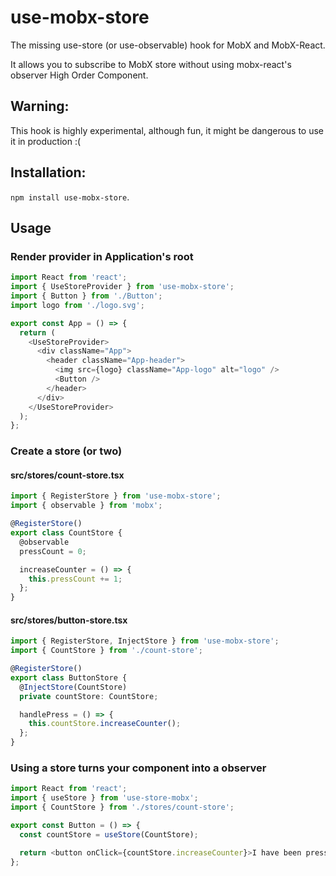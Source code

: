 # use-mobx-store

The missing use-store (or use-observable) hook for MobX and MobX-React.

It allows you to subscribe to MobX store without using mobx-react's observer High Order Component.

## Warning:
This hook is highly experimental, although fun, it might be dangerous to use it in production :(

## Installation:
`npm install use-mobx-store`.

## Usage

### Render provider in Application's root
```typescript jsx
import React from 'react';
import { UseStoreProvider } from 'use-mobx-store';
import { Button } from './Button';
import logo from './logo.svg';

export const App = () => {
  return (
    <UseStoreProvider>
      <div className="App">
        <header className="App-header">
          <img src={logo} className="App-logo" alt="logo" />
          <Button />
        </header> 
      </div>
    </UseStoreProvider>
  );
};
```

### Create a store (or two)
#### src/stores/count-store.tsx
```typescript jsx
import { RegisterStore } from 'use-mobx-store';
import { observable } from 'mobx';

@RegisterStore()
export class CountStore {
  @observable
  pressCount = 0;

  increaseCounter = () => {
    this.pressCount += 1;
  };
}
```

#### src/stores/button-store.tsx
```typescript jsx
import { RegisterStore, InjectStore } from 'use-mobx-store';
import { CountStore } from './count-store';

@RegisterStore()
export class ButtonStore {
  @InjectStore(CountStore)
  private countStore: CountStore;

  handlePress = () => {
    this.countStore.increaseCounter();
  };
}
```

### Using a store turns your component into a observer
```typescript jsx
import React from 'react';
import { useStore } from 'use-store-mobx';
import { CountStore } from './stores/count-store';

export const Button = () => {
  const countStore = useStore(CountStore);

  return <button onClick={countStore.increaseCounter}>I have been pressed {countStore.pressCount} times</button>;
};
```
